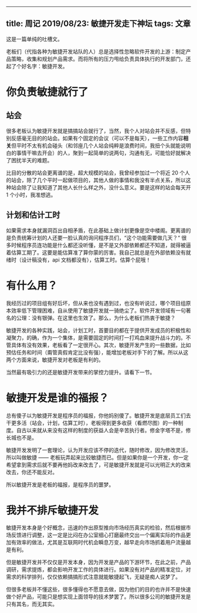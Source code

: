 
---
title: 周记 2019/08/23: 敏捷开发走下神坛
tags: 文章
---
这是一篇单纯的吐槽文。

老板们（代指各种为敏捷开发站队的人）总是选择性忽略软件开发的上游：制定产品策略，收集和规划产品需求。而将所有的压力甩给负责具体执行的开发部门，还起了个好名字：敏捷开发。

# 你负责敏捷就行了

## 站会
很多老板认为敏捷开发就是搞搞站会就行了，当然，我个人对站会并不反感，但特别反感毫无目的的站会。如果有个固定的会议（可以不是每天），一些工作内容**相关**但平时不太有机会碰头（和邻座几个人站会纯粹是浪费时间，我扭个头就能说明白的事情干嘛去开会）的人，聚到一起简单的说两句，沟通有无，可能恰好就解决了困扰半天的难题。

比目的分散的站会更离谱的是，超大规模的站会，我曾经参加过一个将近 20 个人的站会，除了几个平时一起做项目的，其他人做的事情和我没有半点关系，所以这种站会除了让我知道了其他人长什么样之外，没什么意义。要是这样的站会每天开 1 个小时，我准想逃。

## 计划和估计工时
如果需求本身就漏洞百出自相矛盾，在此基础上做计划更像是空中楼阁。更离谱的是负责统筹计划的人还要一脸认真的询问程序员们，“这个功能需要做几天？“ 很多时候程序员连功能是什么都还没听懂，是不是又外部依赖都还不知道，就得被逼着估算工期了。这要是能估算准了算你蒙的厉害。我自己就总是在外部依赖没有就绪时（设计稿没有，api 文档都没有），估算工时。估算个屁哦！

# 有什么用？

我经历过的项目组有好后坏，但从来也没有遇到过，也没有听说过，哪个项目组原本效率低下管理困难，自从使用了敏捷开发就一骑绝尘了。软件开发领域有一句著名的公理：没有银弹。在这里也生效了。那么，为什么老板们热衷于敏捷？

敏捷开发的各种实践，站会，计划工时，首要目的都在于提供开发成员的积极性和凝聚力，的确，作为一个集体，是需要固定的时间打一打鸡血来提升战斗力的。不管具体有没有效果，老板看了一定很开心。其次，敏捷开发产生的一些数据，比如预估任务和时间（甭管真假肯定比没有强），能增加老板对手下的了解。所以从这两个方面来说，敏捷开发对老板是有利的。

当然最有吸引力的还是敏捷开发带来的掌控力提升。请看下一节。

# 敏捷开发是谁的福报？
总有傻子以为敏捷开发是程序员的福报，你他妈别傻了。敏捷开发是底层员工们去干更多活（站会，计划，估算工时），老板得到更多收获（看燃尽图）的一种制度。自古以来就从来没有这样的制度的获益人会是辛苦执行者。修金字塔不是，修长城也不是。

敏捷开发发明了一套理论，认为开发应该不停的迭代，随时修改，因为修改灵活，所以叫做敏捷 —— 老板玩弄起来比较敏捷而已。但是如果你是一个开发，你一定希望拿到需求后就不要再他妈改来改去了，可是敏捷开发就是可以光明正大的改来改去，你还不能反对。

所以敏捷开发是老板的福报，是程序员的噩梦。

# 我并不排斥敏捷开发
敏捷开发本身是个好概念，迅速的作出原型推向市场经历真实的检验，然后根据市场反馈进行调整，这一定是比闷在办公室细心打磨最终交出一个偏离实际的作品更加有效率的做法，尤其是互联网时代机会瞬息万变，越早走向市场抓着用户流量越是有利。

但是敏捷开发并不仅仅是开发本身，因为开发是产品的下游环节，在此之前，产品调研，需求提炼，都会影响开发工作的具体进行。如果没有对产品的精准定位，对需求的科学排列，仅仅依赖搞搞形式注意就能敏捷起飞，无疑是痴人说梦了。

但很多老板并不懂这些，很多懂得也不愿意去做，因为他们的目的也许并不是快速做个好产品，可能只是想实现上面领导的技术梦罢了。所以很多公司的敏捷开发是只有其名，而无其实。





